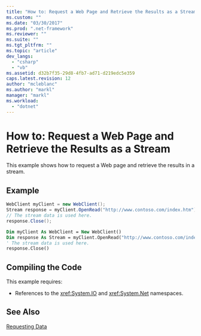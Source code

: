 ```yaml
---
title: "How to: Request a Web Page and Retrieve the Results as a Stream"
ms.custom: ""
ms.date: "03/30/2017"
ms.prod: ".net-framework"
ms.reviewer: ""
ms.suite: ""
ms.tgt_pltfrm: ""
ms.topic: "article"
dev_langs: 
  - "csharp"
  - "vb"
ms.assetid: d32b7f35-29d8-4fb7-ad71-d219edc5e359
caps.latest.revision: 12
author: "mcleblanc"
ms.author: "markl"
manager: "markl"
ms.workload: 
  - "dotnet"
---
```

# How to: Request a Web Page and Retrieve the Results as a Stream
This example shows how to request a Web page and retrieve the results in a stream.  
  
## Example  
  
```csharp  
WebClient myClient = new WebClient();  
Stream response = myClient.OpenRead("http://www.contoso.com/index.htm");  
// The stream data is used here.  
response.Close();  
```  
  
```vb  
Dim myClient As WebClient = New WebClient()  
Dim response As Stream = myClient.OpenRead("http://www.contoso.com/index.htm")  
' The stream data is used here.  
response.Close()  
```  
  
## Compiling the Code  
 This example requires:  
  
-   References to the <xref:System.IO> and <xref:System.Net> namespaces.  
  
## See Also  
 [Requesting Data](../../../docs/framework/network-programming/requesting-data.md)
